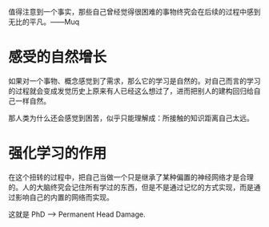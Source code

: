值得注意到一个事实，那些自己曾经觉得很困难的事物终究会在后续的过程中感到无比的平凡。——Muq

# 感受的自然增长

如果对一个事物、概念感觉到了需求，那么它的学习是自然的。对自己而言的学习的过程就会变成发觉历史上原来有人已经这么想过了，进而把别人的建构回归给自己一样自然。

那人类为什么还会感觉到困苦，似乎只能理解成：所接触的知识距离自己太远。

# 强化学习的作用

在这个扭转的过程中，把自己当做一个只是继承了某种偏置的神经网络才是合理的。人的大脑终究会记住所有学过的东西，但是不是通过记忆的方式实现，而是通过影响自己的内置的网络而实现。

这就是 PhD --> Permanent Head Damage.




